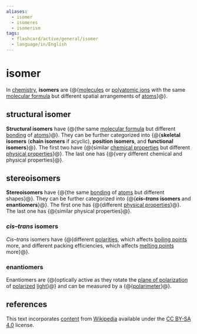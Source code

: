 ```yaml
---
aliases:
  - isomer
  - isomeres
  - isomerism
tags:
  - flashcard/active/general/isomer
  - language/in/English
---
```


# isomer

In [chemistry](chemistry.md), __isomers__ are {@{[molecules](molecule.md) or [polyatomic ions](polyatomic%20ion.md) with the same [molecular formula](chemical%20formula.md#molecular%20formula) but different spatial arrangements of [atoms](atom.md)}@}. <!--SR:!2025-04-21,452,250-->

## structural isomer

__Structural isomers__ have {@{the same [molecular formula](chemical%20formula.md#molecular%20formula) but different [bonding](chemical%20bond.md) of [atoms](atom.md)}@}. They can be further categorized into {@{__skeletal isomers__ (__chain isomers__ if acyclic), __position isomers__, and __functional isomers__}@}. The first two have {@{similar [chemical properties](chemical%20property.md) but different [physical properties](physical%20property.md)}@}. The last one has {@{very different chemical and physical properties}@}. <!--SR:!2025-04-24,312,230!2028-05-02,1293,310!2025-01-22,443,290!2025-02-02,451,290-->

## stereoisomers

__Stereoisomers__ have {@{the same [bonding](chemical%20bond.md) of [atoms](atom.md) but different shapes}@}. They can be further categorized into {@{___cis_–_trans_ isomers__ and __enantiomers__}@}. The first one has {@{different [physical properties](physical%20property.md)}@}. The last one has {@{similar physical properties}@}. <!--SR:!2025-06-02,448,230!2028-01-07,1142,290!2025-08-03,632,310!2029-12-02,1823,330-->

### _cis_–_trans_ isomers

_Cis_–_trans_ isomers have {@{different [polarities](chemical%20polarity.md), which affects [boiling points](boiling%20point.md) more, and different packing efficiencies, which affects [melting points](melting%20point.md) more}@}. <!--SR:!2026-11-09,752,250-->

### enantiomers

Enantiomers are {@{optically active as they rotate the [plane of polarization](plane%20of%20polarization.md) of [polarized](polarization%20(physics).md) [light](light.md)}@} and can be measured by a {@{[polarimeter](polarimeter.md)}@}. <!--SR:!2028-12-16,1542,310!2028-09-09,1541,350-->

## references

This text incorporates [content](https://en.wikipedia.org/wiki/isomer) from [Wikipedia](Wikipedia.md) available under the [CC BY-SA 4.0](https://creativecommons.org/licenses/by-sa/4.0/) license.
